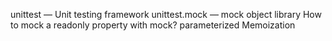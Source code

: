 unittest — Unit testing framework
unittest.mock — mock object library
How to mock a readonly property with mock?
parameterized
Memoization

